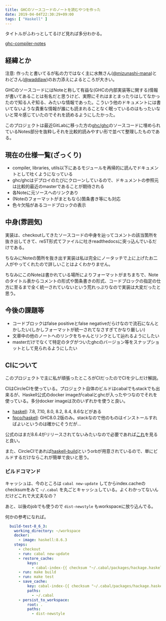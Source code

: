 ```yaml
---
title: GHCのソースコードのノートを読むやつを作った
date: 2019-04-04T22:30:29+09:00
tags: [ "Haskell" ]
---
```


タイトルがふわっとしてるけど見れば多分わかる。

[ghc-compiler-notes](https://ghc-compiler-notes.readthedocs.io/en/latest/)

## 経緯とか

注意: 作ったと書いてるが私の力ではなく主に水無さん([@mizunashi-mana](https://github.com/mizunashi-mana))とわどさん([@waddlaw](https://github.com/waddlaw))のお力添えによるところが大きい。

GHCのソースコードにはNoteと称して有益な(GHCの内部実装等に関する)情報が書いてあることは有名だと思うけど、実際にそれはまとまったりはしてなかったので知る人ぞ知る、みたいな情報であった。こういう他のドキュメントには書いてないような貴重な情報が誰にも読まれることなく眠っているのはもったいないと常々感じていたのでそれを読めるようにしたかった。

このプロジェクトは最近GitLabに移った方の[ghc/ghc](https://gitlab.haskell.org/ghc/ghc)のソースコードに埋められているNotes部分を抜粋しそれを比較的読みやすい形で並べて整理したものである。


## 現在の仕様一覧(ざっくり)

- compiler, libraries, utils以下にあるモジュールを再帰的に読んでドキュメントとして吐くようになっている
- ghc/ghcはデプロイのたびにクローンしているので、ドキュメントの参照元は比較的最近のmasterであることが期待される
- 各Noteに元ソースへのリンクあり
- (Noteのフォーマットがまともなら)箇条書き等にも対応
- 色々欠陥があるコードブロックの表示


## 中身(雰囲気)

実装は、checkoutしてきたソースコードの中身を辿ってコメントの該当箇所を抜き出してきて、reST形式てファイルに吐きreadthedocsに突っ込んでいるだけである。

ちなみにNoteの箇所を抜き出す実装は私は完全にノータッチで上に上げたお二人がやってくれたので詳しいことはよくわかりません。

ちなみにこのNoteは書かれている場所によりフォーマットがまちまちで、Noteのタイトル表からコメントの形式や箇条書きの形式、コードブロックの指定の仕方に至るまで全く統一されていないという荒れっぷりなので実装は大変だったと思う。


## 今後の課題等

- コードブロックはfalse positiveとfalse negativeだらけなので流石になんとかしたい(しかしフォーマットが統一されてなさすぎてかなり厳しい)
- 文章中の他のノートへのリンクをちゃんとリンクとして辿れるようにしたい
- masterだけでなくて特定のタグがついたghcのバージョン等をスナップショットとして見られるようにしたい

## CIについて

このプロジェクトで主に私が頑張ったところがCIだったのでCIを少しだけ解説。

CIはCircleCIを使っている。プロジェクト自体のビルドはcabalでもstackでも出来るが、Haskell公式のdocker imageがcabalとghcが入ったやつなのでそれを使っている。多分docker imageは次のいずれかを使うと良い。

- [haskell](https://hub.docker.com/_/haskell): 7.8, 7.10, 8.0, 8.2, 8.4, 8.6などがある
- [fpco/haskell](https://hub.docker.com/r/fpco/haskell/): GHC8.0.2版のみ。stackなので他のものはインストールすればよいというのは確かにそうだが…

公式のはまだ8.6.4がリリースされてないみたいなので必要であれば[これ](https://github.com/freebroccolo/docker-haskell/issues/87)を見ると良い。

また、CircleCIであれば[haskell-build](https://circleci.com/orbs/registry/orb/haskell-works/haskell-build)というorbが用意されているので、単にビルドするだけならこれが簡単で良いと思う。

### ビルドコマンド

キャッシュは、今のところは `cabal new-update` してからindex.cacheのchecksumをみて `~/.cabal` を丸ごとキャッシュしている。よくわかってないんだけどこれで大丈夫なの？

あと、以後のjobでも使うので `dist-newstyle` もworkspaceに放り込んでる。

何かの参考になれば。

```yml
  build-test-8_6_3:
    working_directory: ~/workspace
    docker:
      - image: haskell:8.6.3
    steps:
      - checkout
      - run: cabal new-update
      - restore_cache:
          keys:
            - cabal-index-{{ checksum "~/.cabal/packages/hackage.haskell.org/01-index.cache" }}-v1
      - run: make build
      - run: make test
      - save_cache:
          key: cabal-index-{{ checksum "~/.cabal/packages/hackage.haskell.org/01-index.cache" }}-v1
          paths:
            - ~/.cabal
      - persist_to_workspace:
          root: .
          paths:
            - dist-newstyle
```
